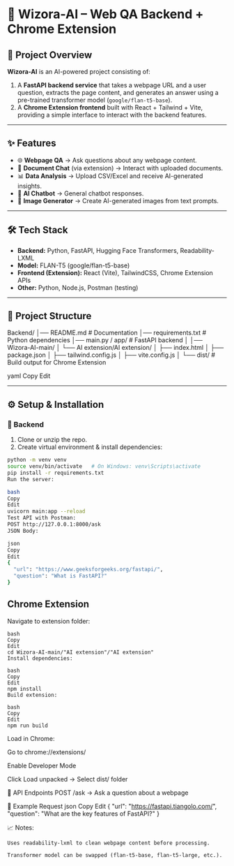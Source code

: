 # 🧠 Wizora-AI – Web QA Backend + Chrome Extension

## 📌 Project Overview
**Wizora-AI** is an AI-powered project consisting of:  
1. A **FastAPI backend service** that takes a webpage URL and a user question, extracts the page content, and generates an answer using a pre-trained transformer model (`google/flan-t5-base`).  
2. A **Chrome Extension frontend** built with React + Tailwind + Vite, providing a simple interface to interact with the backend features.

---

## ✨ Features
- 🌐 **Webpage QA** → Ask questions about any webpage content.  
- 📄 **Document Chat** (via extension) → Interact with uploaded documents.  
- 📊 **Data Analysis** → Upload CSV/Excel and receive AI-generated insights.  
- 🤖 **AI Chatbot** → General chatbot responses.  
- 🎨 **Image Generator** → Create AI-generated images from text prompts.  

---

## 🛠️ Tech Stack
- **Backend:**  Python, FastAPI, Hugging Face Transformers, Readability-LXML  
- **Model:** FLAN-T5 (google/flan-t5-base)  
- **Frontend (Extension):** React (Vite), TailwindCSS, Chrome Extension APIs  
- **Other:** Python, Node.js, Postman (testing)  

---

## 📂 Project Structure
Backend/
│── README.md # Documentation
│── requirements.txt # Python dependencies
│── main.py / app/ # FastAPI backend
│
│── Wizora-AI-main/
│ └── AI extension/AI extension/
│ ├── index.html
│ ├── package.json
│ ├── tailwind.config.js
│ ├── vite.config.js
│ └── dist/ # Build output for Chrome Extension

yaml
Copy
Edit

---

## ⚙️ Setup & Installation

### 🔹 Backend
1. Clone or unzip the repo.  
2. Create virtual environment & install dependencies:
```bash
python -m venv venv
source venv/bin/activate   # On Windows: venv\Scripts\activate
pip install -r requirements.txt
Run the server:

bash
Copy
Edit
uvicorn main:app --reload
Test API with Postman:
POST http://127.0.0.1:8000/ask
JSON Body:

json
Copy
Edit
{
  "url": "https://www.geeksforgeeks.org/fastapi/",
  "question": "What is FastAPI?"
}
```
## Chrome Extension
Navigate to extension folder:
```
bash
Copy
Edit
cd Wizora-AI-main/"AI extension"/"AI extension"
Install dependencies:

bash
Copy
Edit
npm install
Build extension:

bash
Copy
Edit
npm run build
```
Load in Chrome:

Go to chrome://extensions/

Enable Developer Mode

Click Load unpacked → Select dist/ folder

📑 API Endpoints
POST /ask → Ask a question about a webpage

🧪 Example Request
json
Copy
Edit
{
  "url": "https://fastapi.tiangolo.com/",
  "question": "What are the key features of FastAPI?"
}

📈 Notes:
```
Uses readability-lxml to clean webpage content before processing.

Transformer model can be swapped (flan-t5-base, flan-t5-large, etc.).
```
